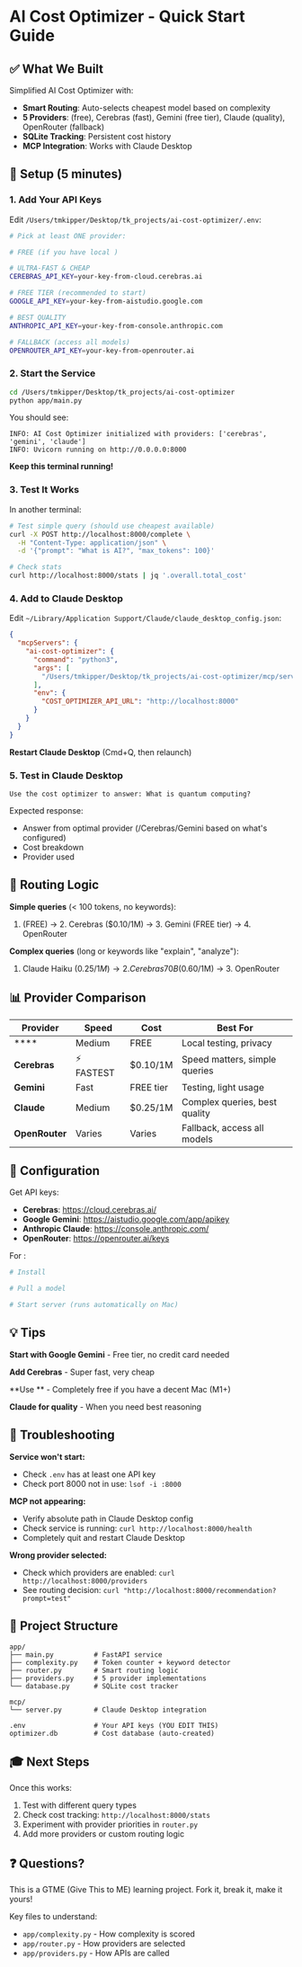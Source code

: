 # AI Cost Optimizer - Quick Start Guide

## ✅ What We Built

Simplified AI Cost Optimizer with:
- **Smart Routing**: Auto-selects cheapest model based on complexity
- **5 Providers**:  (free), Cerebras (fast), Gemini (free tier), Claude (quality), OpenRouter (fallback)
- **SQLite Tracking**: Persistent cost history
- **MCP Integration**: Works with Claude Desktop

## 🚀 Setup (5 minutes)

### 1. Add Your API Keys

Edit `/Users/tmkipper/Desktop/tk_projects/ai-cost-optimizer/.env`:

```bash
# Pick at least ONE provider:

# FREE (if you have local )

# ULTRA-FAST & CHEAP
CEREBRAS_API_KEY=your-key-from-cloud.cerebras.ai

# FREE TIER (recommended to start)
GOOGLE_API_KEY=your-key-from-aistudio.google.com

# BEST QUALITY
ANTHROPIC_API_KEY=your-key-from-console.anthropic.com

# FALLBACK (access all models)
OPENROUTER_API_KEY=your-key-from-openrouter.ai
```

### 2. Start the Service

```bash
cd /Users/tmkipper/Desktop/tk_projects/ai-cost-optimizer
python app/main.py
```

You should see:
```
INFO: AI Cost Optimizer initialized with providers: ['cerebras', 'gemini', 'claude']
INFO: Uvicorn running on http://0.0.0.0:8000
```

**Keep this terminal running!**

### 3. Test It Works

In another terminal:

```bash
# Test simple query (should use cheapest available)
curl -X POST http://localhost:8000/complete \
  -H "Content-Type: application/json" \
  -d '{"prompt": "What is AI?", "max_tokens": 100}'

# Check stats
curl http://localhost:8000/stats | jq '.overall.total_cost'
```

### 4. Add to Claude Desktop

Edit `~/Library/Application Support/Claude/claude_desktop_config.json`:

```json
{
  "mcpServers": {
    "ai-cost-optimizer": {
      "command": "python3",
      "args": [
        "/Users/tmkipper/Desktop/tk_projects/ai-cost-optimizer/mcp/server.py"
      ],
      "env": {
        "COST_OPTIMIZER_API_URL": "http://localhost:8000"
      }
    }
  }
}
```

**Restart Claude Desktop** (Cmd+Q, then relaunch)

### 5. Test in Claude Desktop

```
Use the cost optimizer to answer: What is quantum computing?
```

Expected response:
- Answer from optimal provider (/Cerebras/Gemini based on what's configured)
- Cost breakdown
- Provider used

## 🎯 Routing Logic

**Simple queries** (< 100 tokens, no keywords):
1.  (FREE) → 2. Cerebras ($0.10/1M) → 3. Gemini (FREE tier) → 4. OpenRouter

**Complex queries** (long or keywords like "explain", "analyze"):
1. Claude Haiku ($0.25/1M) → 2. Cerebras 70B ($0.60/1M) → 3. OpenRouter

## 📊 Provider Comparison

| Provider | Speed | Cost | Best For |
|----------|-------|------|----------|
| **** | Medium | FREE | Local testing, privacy |
| **Cerebras** | ⚡ FASTEST | $0.10/1M | Speed matters, simple queries |
| **Gemini** | Fast | FREE tier | Testing, light usage |
| **Claude** | Medium | $0.25/1M | Complex queries, best quality |
| **OpenRouter** | Varies | Varies | Fallback, access all models |

## 🔧 Configuration

Get API keys:
- **Cerebras**: https://cloud.cerebras.ai/
- **Google Gemini**: https://aistudio.google.com/app/apikey
- **Anthropic Claude**: https://console.anthropic.com/
- **OpenRouter**: https://openrouter.ai/keys

For :
```bash
# Install 

# Pull a model

# Start server (runs automatically on Mac)
```

## 💡 Tips

**Start with Google Gemini** - Free tier, no credit card needed

**Add Cerebras** - Super fast, very cheap

**Use ** - Completely free if you have a decent Mac (M1+)

**Claude for quality** - When you need best reasoning

## 🐛 Troubleshooting

**Service won't start:**
- Check `.env` has at least one API key
- Check port 8000 not in use: `lsof -i :8000`

**MCP not appearing:**
- Verify absolute path in Claude Desktop config
- Check service is running: `curl http://localhost:8000/health`
- Completely quit and restart Claude Desktop

**Wrong provider selected:**
- Check which providers are enabled: `curl http://localhost:8000/providers`
- See routing decision: `curl "http://localhost:8000/recommendation?prompt=test"`

## 📁 Project Structure

```
app/
├── main.py          # FastAPI service
├── complexity.py    # Token counter + keyword detector
├── router.py        # Smart routing logic
├── providers.py     # 5 provider implementations
└── database.py      # SQLite cost tracker

mcp/
└── server.py        # Claude Desktop integration

.env                 # Your API keys (YOU EDIT THIS)
optimizer.db         # Cost database (auto-created)
```

## 🎓 Next Steps

Once this works:
1. Test with different query types
2. Check cost tracking: `http://localhost:8000/stats`
3. Experiment with provider priorities in `router.py`
4. Add more providers or custom routing logic

## ❓ Questions?

This is a GTME (Give This to ME) learning project. Fork it, break it, make it yours!

Key files to understand:
- `app/complexity.py` - How complexity is scored
- `app/router.py` - How providers are selected
- `app/providers.py` - How APIs are called
